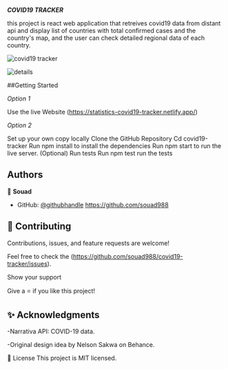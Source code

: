 ***COVID19 TRACKER***

this project is react web application that retreives covid19 data from distant api and display list of countries with total confirmed cases and the country's map, and the user can check detailed regional data of each country.

![covid19 tracker](https://user-images.githubusercontent.com/59707859/163652716-de2ea07f-1846-4366-b032-d9258c213ba0.PNG)

![details](https://user-images.githubusercontent.com/59707859/163652725-34447b99-11c0-4fff-ae17-6327c30622fa.PNG)


##Getting Started

*Option 1*

Use the live Website
(https://statistics-covid19-tracker.netlify.app/)

*Option 2*

Set up your own copy locally
Clone the GitHub Repository
Cd covid19-tracker
Run npm install to install the dependencies
Run npm start to run the live server.
(Optional) Run tests
Run npm test run the tests

## Authors

👤 **Souad**

- GitHub: [@githubhandle](https://github.com/souad988)
  https://github.com/souad988


## 🤝 Contributing

Contributions, issues, and feature requests are welcome!

Feel free to check the (https://github.com/souad988/covid19-tracker/issues).

Show your support

Give a ⭐️ if you like this project!

## ✨ Acknowledgments

-Narrativa API: COVID-19 data.

-Original design idea by Nelson Sakwa on Behance.

📝 License
This project is MIT licensed.
